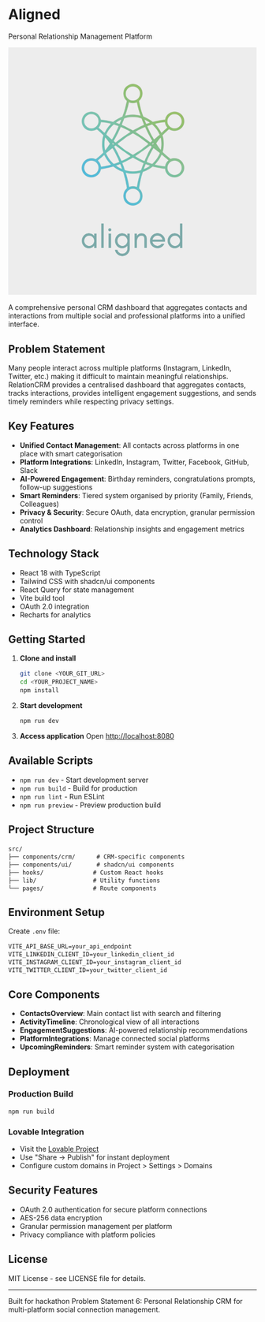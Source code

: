 # Aligned 
Personal Relationship Management Platform

![logo](logo.png)

A comprehensive personal CRM dashboard that aggregates contacts and interactions from multiple social and professional platforms into a unified interface.

## Problem Statement

Many people interact across multiple platforms (Instagram, LinkedIn, Twitter, etc.) making it difficult to maintain meaningful relationships. RelationCRM provides a centralised dashboard that aggregates contacts, tracks interactions, provides intelligent engagement suggestions, and sends timely reminders while respecting privacy settings.

## Key Features

- **Unified Contact Management**: All contacts across platforms in one place with smart categorisation
- **Platform Integrations**: LinkedIn, Instagram, Twitter, Facebook, GitHub, Slack
- **AI-Powered Engagement**: Birthday reminders, congratulations prompts, follow-up suggestions
- **Smart Reminders**: Tiered system organised by priority (Family, Friends, Colleagues)
- **Privacy & Security**: Secure OAuth, data encryption, granular permission control
- **Analytics Dashboard**: Relationship insights and engagement metrics

## Technology Stack

- React 18 with TypeScript
- Tailwind CSS with shadcn/ui components
- React Query for state management
- Vite build tool
- OAuth 2.0 integration
- Recharts for analytics

## Getting Started

1. **Clone and install**
   ```bash
   git clone <YOUR_GIT_URL>
   cd <YOUR_PROJECT_NAME>
   npm install
   ```

2. **Start development**
   ```bash
   npm run dev
   ```

3. **Access application**
   Open [http://localhost:8080](http://localhost:8080)

## Available Scripts

- `npm run dev` - Start development server
- `npm run build` - Build for production
- `npm run lint` - Run ESLint
- `npm run preview` - Preview production build

## Project Structure

```
src/
├── components/crm/      # CRM-specific components
├── components/ui/       # shadcn/ui components  
├── hooks/              # Custom React hooks
├── lib/                # Utility functions
└── pages/              # Route components
```

## Environment Setup

Create `.env` file:
```env
VITE_API_BASE_URL=your_api_endpoint
VITE_LINKEDIN_CLIENT_ID=your_linkedin_client_id
VITE_INSTAGRAM_CLIENT_ID=your_instagram_client_id
VITE_TWITTER_CLIENT_ID=your_twitter_client_id
```

## Core Components

- **ContactsOverview**: Main contact list with search and filtering
- **ActivityTimeline**: Chronological view of all interactions  
- **EngagementSuggestions**: AI-powered relationship recommendations
- **PlatformIntegrations**: Manage connected social platforms
- **UpcomingReminders**: Smart reminder system with categorisation

## Deployment

### Production Build
```bash
npm run build
```

### Lovable Integration
- Visit the [Lovable Project](https://lovable.dev/projects/f6f3e584-4cf4-4123-b1f5-1c28e26c2dc5)
- Use "Share → Publish" for instant deployment
- Configure custom domains in Project > Settings > Domains

## Security Features

- OAuth 2.0 authentication for secure platform connections
- AES-256 data encryption
- Granular permission management per platform
- Privacy compliance with platform policies

## License

MIT License - see LICENSE file for details.

---

Built for hackathon Problem Statement 6: Personal Relationship CRM for multi-platform social connection management.